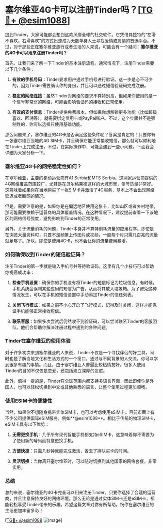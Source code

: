 # 塞尔维亚4G卡可以注册Tinder吗？[[TG💪+ @esim1088](https://t.me/s/esim1088)]

提到Tinder，大家可能都会想到这款风靡全球的社交软件。它凭借其独特的“左滑不喜欢，右滑喜欢”的方式迅速成为无数单身人士寻找爱情或友情的首选平台。不过，对于那些正在塞尔维亚旅行或者生活的人来说，可能会有一个疑问：**塞尔维亚的4G卡可以用来注册Tinder吗？**

首先，让我们来了解一下Tinder的基本注册流程。通常情况下，注册Tinder需要以下几个条件：

1. **有效的手机号码**：Tinder要求用户通过手机号进行验证。这一步是必不可少的，因为Tinder需要确认你的身份，并且可以通过短信验证码完成注册。
   
2. **稳定的网络连接**：虽然Tinder对网络的要求不算特别高，但如果你使用的是一个信号非常弱的网络，可能会影响验证码的接收和正常使用。

3. **有效的支付信息**：Tinder提供免费版本，但如果你想解锁更多功能（比如超级喜欢、回溯等），就需要绑定信用卡或PayPal账户。不过，这个步骤并不是强制性的，你可以选择只使用基础功能。

那么问题来了，塞尔维亚的4G卡是否满足这些条件呢？答案是肯定的！只要你有一张塞尔维亚当地的4G SIM卡，并且确保它能正常接收短信，那么就可以顺利地在Tinder上完成注册。不过，在实际操作中，可能会遇到一些小问题，下面我会详细为大家分析一下。

### **塞尔维亚4G卡的网络稳定性如何？**

在塞尔维亚，主要的移动运营商有A1 Serbia和MTS Serbia。这两家运营商提供的4G网络覆盖范围较广，尤其是在贝尔格莱德这样的大城市里，信号质量非常好。这意味着如果你在当地购买了一张SIM卡并激活了4G服务，基本上不会出现网络延迟或者断网的情况。

但是，需要注意的是，如果你是在偏远地区使用这张卡，比如山区或者乡村地带，那可能需要依赖于运营商的具体覆盖情况。在这种情况下，建议提前查看一下该地区的网络信号强度，避免影响到Tinder的正常使用。

另外，关于流量消耗的问题，Tinder本身并不算特别耗流量的应用程序。即使是在浏览大量资料时，只要不是频繁上传图片或视频，一般每个月只需几百兆的流量就足够了。所以，即使是使用4G卡，也不会让你的流量费用暴增。

### **如何确保收到Tinder的短信验证码？**

注册Tinder的第一步就是输入手机号并等待验证码。这里有几个小技巧可以帮助你提高成功率：

1. **检查手机设置**：确保你的手机没有将Tinder的短信标记为垃圾信息。有时候，手机系统会误判某些应用的短信为广告，从而将其放入垃圾箱。为了避免这种情况发生，可以在手机的短信设置中手动添加Tinder的信任列表。

2. **关闭飞行模式**：如果之前不小心开启了飞行模式，记得及时关闭，这样才能保证手机能够正常接收短信。

3. **联系客服**：如果多次尝试后仍然收不到验证码，可以尝试联系Tinder的客服团队。他们会帮助你解决注册过程中遇到的各种问题。

### **Tinder在塞尔维亚的使用体验**

对于许多初次来到塞尔维亚的人来说，Tinder不仅是一个寻找伴侣的好工具，同时也是了解当地文化和生活方式的一个窗口。通过与不同背景的人交流，你可以学到很多有趣的事情。而且，由于塞尔维亚人普遍比较热情友好，很多人使用Tinder的目的不仅仅是恋爱，还包括建立深厚的友谊。

此外，值得一提的是，Tinder在全球范围内都支持多语言界面，因此即使你是外国人，也可以轻松切换到中文或其他熟悉的语言，让整个使用过程更加顺畅。

### **使用ESIM卡的便捷性**

当然，如果你不想随身携带实体SIM卡，也可以考虑使用eSIM卡。目前市面上有不少公司提供国际eSIM服务，例如**@esim1088**。相比于传统的物理SIM卡，eSIM卡具有以下优势：

1. **无需更换手机**：几乎所有现代智能手机都支持eSIM卡，这意味着你不需要为了使用新的号码而特意更换手机。
   
2. **方便快捷**：只需几秒钟就能完成激活，省去了排队买卡的时间。
   
3. **灵活切换**：当你离开塞尔维亚时，可以随时切换到其他国家的网络套餐，非常实用。

### **总结**

总的来说，塞尔维亚的4G卡完全可以用来注册Tinder。只要你选择了合适的运营商，并且注意保持良好的网络环境，那么无论是通过实体SIM卡还是eSIM卡，都能轻松享受Tinder带来的乐趣。希望这篇文章对你有所帮助，祝你在塞尔维亚的生活更加丰富多彩！

[[TG💪+ @esim1088](https://t.me/s/esim1088) ![Image](https://i.postimg.cc/4NQfJmqS/Snipaste-2025-05-13-00-14-12.png)]